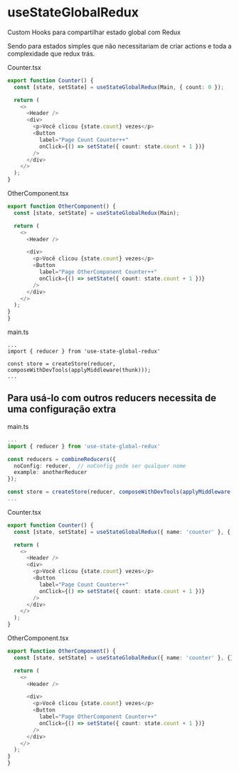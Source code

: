 # useStateGlobalRedux

Custom Hooks para compartilhar estado global com Redux

Sendo para estados simples que não necessitariam de criar actions e toda a complexidade que redux trás.

Counter.tsx
```typescript
export function Counter() {
  const [state, setState] = useStateGlobalRedux(Main, { count: 0 });

  return (
    <>
      <Header />
      <div>
        <p>Você clicou {state.count} vezes</p>
        <Button
          label="Page Count Counter++"
          onClick={() => setState({ count: state.count + 1 })}
        />
      </div>
    </>
  );
}
```

OtherComponent.tsx
```typescript
export function OtherComponent() {
  const [state, setState] = useStateGlobalRedux(Main);

  return (
    <>
      <Header />

      <div>
        <p>Você clicou {state.count} vezes</p>
        <Button
          label="Page OtherComponent Counter++"
          onClick={() => setState({ count: state.count + 1 })}
        />
      </div>
    </>
  );
}
}
```

main.ts
``` 
...
import { reducer } from 'use-state-global-redux'

const store = createStore(reducer, composeWithDevTools(applyMiddleware(thunk)));
...
```

## Para usá-lo com outros reducers necessita de uma configuração extra

main.ts

``` typescript
...
import { reducer } from 'use-state-global-redux'

const reducers = combineReducers({
  noConfig: reducer,  // noConfig pode ser qualquer nome
  example: anotherReducer
});

const store = createStore(reducer, composeWithDevTools(applyMiddleware(thunk)));
...
```
Counter.tsx
```typescript
export function Counter() {
  const [state, setState] = useStateGlobalRedux({ name: 'counter' }, { count: 0 }, { nameReducer: 'noConfig' });

  return (
    <>
      <Header />
      <div>
        <p>Você clicou {state.count} vezes</p>
        <Button
          label="Page Count Counter++"
          onClick={() => setState({ count: state.count + 1 })}
        />
      </div>
    </>
  );
}
```

OtherComponent.tsx
```typescript
export function OtherComponent() {
  const [state, setState] = useStateGlobalRedux({ name: 'counter' }, {}, { nameReducer: 'noConfig' });

  return (
    <>
      <Header />

      <div>
        <p>Você clicou {state.count} vezes</p>
        <Button
          label="Page OtherComponent Counter++"
          onClick={() => setState({ count: state.count + 1 })}
        />
      </div>
    </>
  );
}
}
```


